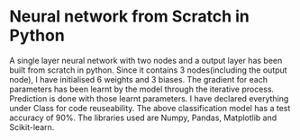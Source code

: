 # Neural network from Scratch in Python

A single layer neural network with two nodes and a output layer has been built from scratch in python. Since it contains 3 nodes(including the output node), I have initialised 6 weights and 3 biases. The gradient for each parameters has been learnt by the model through the iterative process. Prediction is done with those learnt parameters. I have declared everything under Class for code reuseability. The above classification model has a test accuracy of 90%. The libraries used are Numpy, Pandas, Matplotlib and Scikit-learn.
